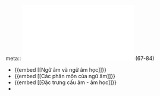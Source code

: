 meta:: ![Giáo-trình-Cơ-sở-ngôn-ngữ-học-và-tiếng-Việt_-Phần-1.pdf](../assets/Giáo-trình-Cơ-sở-ngôn-ngữ-học-và-tiếng-Việt_-Phần-1_1015229_(1)_1675200313116_0.pdf) (67-84)

- {{embed [[Ngữ âm và ngữ âm học]]}}
- {{embed [[Các phân môn của ngữ âm]]}}
- {{embed [[Đặc trưng cấu âm - âm học]]}}
-